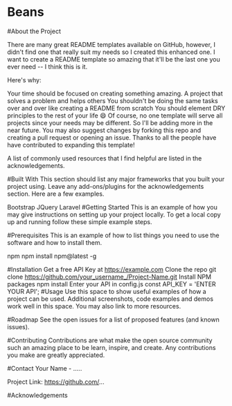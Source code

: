 # Beans



#About the Project



There are many great README templates available on GitHub, however, I didn't find one that really suit my needs so I created this enhanced one. I want to create a README template so amazing that it'll be the last one you ever need -- I think this is it.

Here's why:

Your time should be focused on creating something amazing. A project that solves a problem and helps others
You shouldn't be doing the same tasks over and over like creating a README from scratch
You should element DRY principles to the rest of your life 😄
Of course, no one template will serve all projects since your needs may be different. So I'll be adding more in the near future. You may also suggest changes by forking this repo and creating a pull request or opening an issue. Thanks to all the people have have contributed to expanding this template!

A list of commonly used resources that I find helpful are listed in the acknowledgements.

#Built With
This section should list any major frameworks that you built your project using. Leave any add-ons/plugins for the acknowledgements section. Here are a few examples.

Bootstrap
JQuery
Laravel
#Getting Started
This is an example of how you may give instructions on setting up your project locally. To get a local copy up and running follow these simple example steps.

#Prerequisites
This is an example of how to list things you need to use the software and how to install them.

npm
npm install npm@latest -g

#Installation
Get a free API Key at https://example.com
Clone the repo
git clone https://github.com/your_username_/Project-Name.git
Install NPM packages
npm install
Enter your API in config.js
const API_KEY = 'ENTER YOUR API';
#Usage
Use this space to show useful examples of how a project can be used. Additional screenshots, code examples and demos work well in this space. You may also link to more resources.



#Roadmap
See the open issues for a list of proposed features (and known issues).

#Contributing
Contributions are what make the open source community such an amazing place to be learn, inspire, and create. Any contributions you make are greatly appreciated.

#Contact
Your Name - .....

Project Link: https://github.com/...

#Acknowledgements
